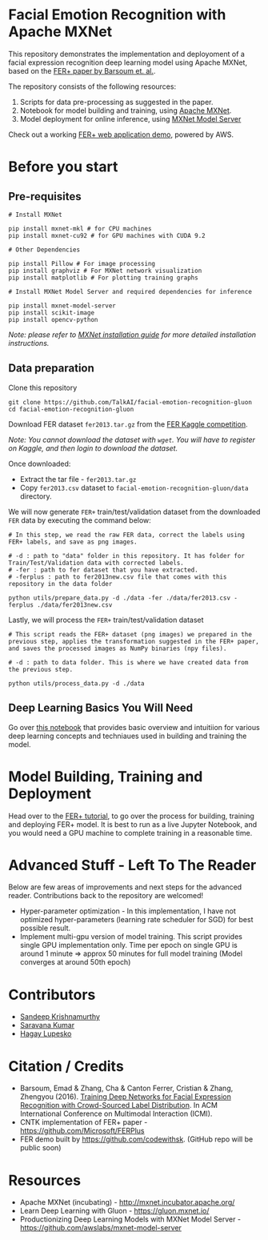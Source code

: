 # Facial Emotion Recognition with Apache MXNet

This repository demonstrates the implementation and deployoment of a facial expression recognition deep learning model using Apache MXNet, based on the [FER+ paper by Barsoum et. al.](https://arxiv.org/abs/1608.01041).

The repository consists of the following resources:
1. Scripts for data pre-processing as suggested in the paper.
1. Notebook for model building and training, using [Apache MXNet](http://mxnet.io).
1. Model deployment for online inference, using [MXNet Model Server](http://modelserver.io)

Check out a working [FER+ web application demo](http://bit.ly/mxnet-fer), powered by AWS.


# Before you start

## Pre-requisites

```
# Install MXNet

pip install mxnet-mkl # for CPU machines
pip install mxnet-cu92 # for GPU machines with CUDA 9.2
    
# Other Dependencies

pip install Pillow # For image processing
pip install graphviz # For MXNet network visualization
pip install matplotlib # For plotting training graphs

# Install MXNet Model Server and required dependencies for inference

pip install mxnet-model-server
pip install scikit-image
pip install opencv-python
```

*Note: please refer to [MXNet installation guide](http://mxnet.incubator.apache.org/install/index.html?platform=Linux&language=Python&processor=CPU) for more detailed installation instructions.*

## Data preparation

Clone this repository

```
git clone https://github.com/TalkAI/facial-emotion-recognition-gluon
cd facial-emotion-recognition-gluon
```

Download FER dataset `fer2013.tar.gz` from the [FER Kaggle competition](https://www.kaggle.com/c/challenges-in-representation-learning-facial-expression-recognition-challenge/data).

*Note: You cannot download the dataset with `wget`. You will have to register on Kaggle, and then login to download the dataset.*

Once downloaded:

* Extract the tar file - `fer2013.tar.gz`
* Copy `fer2013.csv` dataset to `facial-emotion-recognition-gluon/data` directory. 

We will now generate `FER+` train/test/validation dataset from the downloaded `FER` data by executing the command below:

```
# In this step, we read the raw FER data, correct the labels using FER+ labels, and save as png images.

# -d : path to "data" folder in this repository. It has folder for Train/Test/Validation data with corrected labels.
# -fer : path to fer dataset that you have extracted.
# -ferplus : path to fer2013new.csv file that comes with this repository in the data folder
    
python utils/prepare_data.py -d ./data -fer ./data/fer2013.csv -ferplus ./data/fer2013new.csv
```

Lastly, we will process the `FER+` train/test/validation dataset

```
# This script reads the FER+ dataset (png images) we prepared in the previous step, applies the transformation suggested in the FER+ paper, and saves the processed images as NumPy binaries (npy files).

# -d : path to data folder. This is where we have created data from the previous step.

python utils/process_data.py -d ./data
```
 
## Deep Learning Basics You Will Need
Go over [this notebook](https://github.com/TalkAI/facial-emotion-recognition-gluon/tree/master/notebooks/Deep_Learning_Basics_Intuitions.ipynb) that provides basic overview and intuitiion for various deep learning concepts and techniaues used in building and training the model.

# Model Building, Training and Deployment
Head over to the [FER+ tutorial](https://github.com/TalkAI/facial-emotion-recognition-gluon/tree/master/notebooks/Gluon_FERPlus.ipynb), to go over the process for building, training and deploying FER+ model. It is best to run as a live Jupyter Notebook, and you would need a GPU machine to complete training in a reasonable time. 

# Advanced Stuff - Left To The Reader

Below are few areas of improvements and next steps for the advanced reader. Contributions back to the repository are welcomed!

* Hyper-parameter optimization - In this implementation, I have not optimized hyper-parameters (learning rate scheduler for SGD) for best possible result.
* Implement multi-gpu version of model training. This script provides single GPU implementation only. Time per epoch on single GPU is around 1 minute => approx 50 minutes for full model training (Model converges at around 50th epoch)

# Contributors

* [Sandeep Krishnamurthy](https://github.com/sandeep-krishnamurthy/) 
* [Saravana Kumar](https://github.com/codewithsk)
* [Hagay Lupesko](https://github.com/lupesko)

# Citation / Credits

* Barsoum, Emad & Zhang, Cha & Canton Ferrer, Cristian & Zhang, Zhengyou (2016). [Training Deep Networks for Facial Expression Recognition with Crowd-Sourced Label Distribution](https://arxiv.org/abs/1608.01041). In ACM International Conference on Multimodal Interaction (ICMI).
* CNTK implementation of FER+ paper - https://github.com/Microsoft/FERPlus
* FER demo built by https://github.com/codewithsk. (GitHub repo will be public soon)

# Resources

* Apache MXNet (incubating) - http://mxnet.incubator.apache.org/
* Learn Deep Learning with Gluon - https://gluon.mxnet.io/
* Productionizing Deep Learning Models with MXNet Model Server - https://github.com/awslabs/mxnet-model-server
